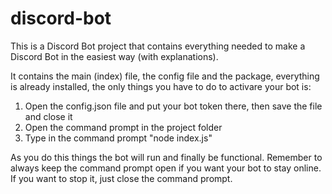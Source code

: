# discord-bot
This is a Discord Bot project that contains everything needed to make a Discord Bot in the easiest way (with explanations).

It contains the main (index) file, the config file and the package, everything is already installed, the only things you have to do to activare your bot is:

1. Open the config.json file and put your bot token there, then save the file and close it
2. Open the command prompt in the project folder
3. Type in the command prompt "node index.js"

As you do this things the bot will run and finally be functional.
Remember to always keep the command prompt open if you want your bot to stay online. If you want to stop it, just close the command prompt.
